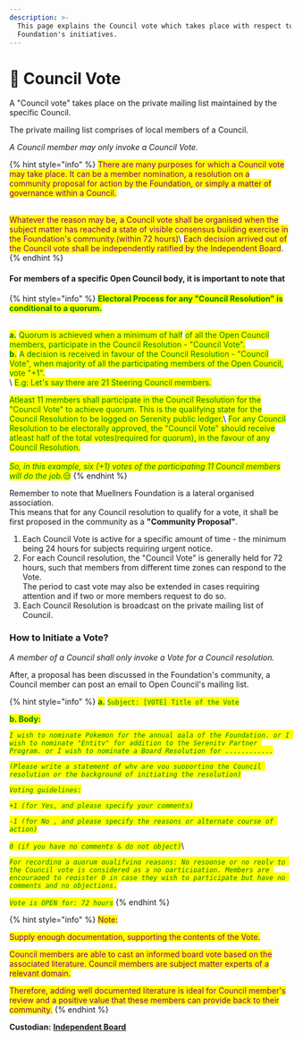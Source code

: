 ```yaml
---
description: >-
  This page explains the Council vote which takes place with respect to
  Foundation's initiatives.
---
```


# 📔 Council Vote

A "Council vote" takes place on the private mailing list maintained by the specific Council.&#x20;

The private mailing list comprises of local members of a Council.

_A Council member may only invoke a Council Vote._&#x20;

{% hint style="info" %}
<mark style="color:purple;">There are many purposes for which a Council vote may take place. It can be a member nomination, a resolution on a community proposal for action by the Foundation, or simply a matter of governance within a Council.</mark>

\
<mark style="color:purple;">Whatever the reason may be, a Council vote shall be organised when the subject matter has reached a state of visible consensus building exercise in the Foundation's community.(within 72 hours)</mark>\ <mark style="color:purple;">Each decision arrived out of the Council vote shall be independently ratified by the Independent Board</mark>.
{% endhint %}

#### For members of a specific Open Council body, it is important to note that

{% hint style="info" %}
<mark style="color:green;">**Electoral Process for any "Council Resolution" is conditional to a quorum.**</mark>&#x20;

\
<mark style="color:green;">**a.**</mark> <mark style="color:green;"></mark><mark style="color:green;">Quorum is achieved when a minimum of half</mark> <mark style="color:green;">of all the Open Council members, participate in the Council Resolution - "Council Vote".</mark>\
<mark style="color:green;">**b.**</mark> <mark style="color:green;"></mark><mark style="color:green;">A decision is received in favour of the Council Resolution - "Council Vote", when majority of all the participating members of the Open Council, vote "+1".</mark>\
\ <mark style="color:green;">E.g: Let's say there are 21 Steering Council members.</mark>&#x20;

<mark style="color:green;">Atleast 11 members shall participate in the Council Resolution for the "Council Vote" to achieve quorum. This is the qualifying state for the Council Resolution to be logged on Serenity public ledger.</mark>\ <mark style="color:green;">For any Council Resolution to be electorally approved, the "Council Vote" should receive atleast half of the total votes(required for quorum), in the favour of any Council Resolution.</mark>\
\
_<mark style="color:green;">So, in this example, six (+1) votes of the participating 11 Council members will do the job.</mark>_<mark style="color:green;">😒</mark> &#x20;
{% endhint %}

Remember to note that Muellners Foundation is a lateral organised association. \
This means that for any Council resolution to qualify for a vote, it shall be first proposed in the community as a **"Community Proposal"**.  &#x20;

1. &#x20;Each Council Vote is active for a specific amount of time - the minimum being 24 hours for subjects requiring urgent notice.&#x20;
2. For each Council resolution, the "Council Vote" is generally held for 72 hours, such that members from different time zones can respond to the Vote. \
   The period to cast vote may also be extended in cases requiring attention and if two or more members request to do so.
3. Each Council Resolution is broadcast on the private mailing list of Council.&#x20;

### How to Initiate a Vote?

_A member of a Council shall only invoke a Vote for a Council resolution._

After, a proposal has been discussed in the Foundation's community, a Council member can post an email to Open Council's mailing list.&#x20;

{% hint style="info" %}
<mark style="color:green;">**a.**</mark> <mark style="color:green;">`Subject: [VOTE] Title of the Vote`</mark>

<mark style="color:green;">**b. Body:**</mark>

_<mark style="color:green;">`I wish to nominate Pokemon for the annual gala of the Foundation. or I wish to nominate "Entity" for addition to the Serenity Partner Program. or I wish to nominate a Board Resolution for ............`</mark>_

_<mark style="color:green;">`(Please write a statement of why are you supporting the Council resolution or the background of initiating the resolution)`</mark>_

_<mark style="color:green;">`Voting guidelines:`</mark>_

_<mark style="color:green;">`+1 (for Yes, and please specify your comments)`</mark>_

_<mark style="color:green;">`-1 (for No , and please specify the reasons or alternate course of action)`</mark>_&#x20;

_<mark style="color:green;">`0 (if you have no comments & do not object)`</mark>_\


_<mark style="color:green;">`For recording a quorum qualifying reasons: No response or no reply to the Council vote is considered as a no participation. Members are encouraged to register 0 in case they wish to participate but have no comments and no objections.`</mark>_&#x20;

_<mark style="color:green;">`Vote is OPEN for: 72 hours`</mark>_
{% endhint %}

{% hint style="info" %}
<mark style="color:purple;">Note:</mark>

<mark style="color:purple;">Supply enough documentation, supporting the contents of the Vote.</mark>

<mark style="color:purple;">Council members are able to cast an informed board vote based on the associated literature. Council members are subject matter experts of a relevant domain.</mark>&#x20;

<mark style="color:purple;">Therefore, adding well documented literature is ideal for Council member's review and a positive value that these members can provide back to their community.</mark>
{% endhint %}

**Custodian:** [**Independent Board**](../independent-board.md)

